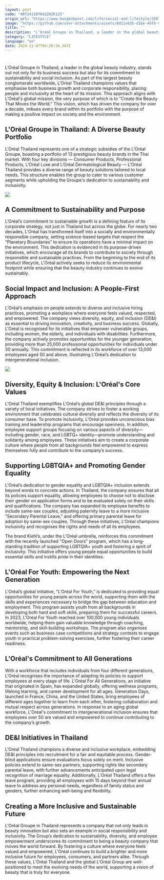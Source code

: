 ```yaml
---
layout: post
code: "ART24110704226ZK12S"
origin_url: "https://www.bangkokpost.com/life/social-and-lifestyle/2897937/loréal-thailand-leading-beauty-with-sustainability-inclusion-"
image: "https://github.com/user-attachments/assets/8d11e63b-d1be-49f6-991d-f20e9f05be93"
title: ""
description: "L’Oréal Groupe in Thailand, a leader in the global beauty industry, stands out not only for its business success but also for its commitment to sustainability and social inclusion. As part of the largest beauty conglomerate worldwide, L"
category: "LIFESTYLE"
language: "en"
date: 2024-11-07T04:26:34.347Z
---
```


# 

L’Oréal Groupe in Thailand, a leader in the global beauty industry, stands out not only for its business success but also for its commitment to sustainability and social inclusion. As part of the largest beauty conglomerate worldwide, L'Oréal Thailand champions values that emphasise both business growth and corporate responsibility, placing people and inclusivity at the heart of its mission. This approach aligns with L'Oréal's global mission, the very purpose of which is to "Create the Beauty That Moves the World." This vision, which has driven the company for over a decade, imbues every brand within its portfolio with the purpose of making a positive impact on society and the environment. 

L'Oréal Groupe in Thailand: A Diverse Beauty Portfolio 
-------------------------------------------------------

L'Oréal Thailand represents one of a strategic subsidies of the L'Oréal Groupe, boasting a portfolio of 13 prestigious beauty brands in the Thai market. With four key divisions — Consumer Products, Professional Products, L’Oréal Luxe and L’Oréal Dermatological Beauty — L'Oréal Thailand provides a diverse range of beauty solutions tailored to local needs. This structure enables the group to cater to various customer segments while upholding the Groupe's dedication to sustainability and inclusivity. 

![](https://static.bangkokpost.com/media/content/20241107/5337017.jpg)

A Commitment to Sustainability and Purpose 
-------------------------------------------

L’Oréal’s commitment to sustainable growth is a defining feature of its corporate strategy, not just in Thailand but across the globe. For nearly two decades, L'Oréal has transformed itself into a socially and environmentally responsible company, setting science-based targets that respect the “Planetary Boundaries” to ensure its operations have a minimal impact on the environment. This dedication is evidenced in its purpose-driven initiatives, which encourage all its brands to contribute to society through responsible and sustainable practices. From the beginning to the end of its product lifecycle, L'Oréal actively seeks to reduce its environmental footprint while ensuring that the beauty industry continues to evolve sustainably. 

Social Impact and Inclusion: A People-First Approach 
-----------------------------------------------------

L'Oréal’s emphasis on people extends to diverse and inclusive hiring practices, promoting a workplace where everyone feels valued, respected, and empowered. The company views diversity, equity, and inclusion (DE&I) as essential to driving innovation, creativity, and business success. Globally, L'Oréal is recognised for its initiatives that empower vulnerable groups, including women, the elderly, and individuals with disabilities. Furthermore, the company actively promotes opportunities for the younger generation, providing more than 25,000 professional opportunities for individuals under 30 annually. This commitment is reflected in its workforce of over 13,000 employees aged 50 and above, illustrating L'Oréal’s dedication to intergenerational inclusion. 

![](https://github.com/user-attachments/assets/abc5a4b0-2669-48b9-8a08-cac7d1dfcc77)

Diversity, Equity & Inclusion: L'Oréal's Core Values 
-----------------------------------------------------

L'Oréal Thailand exemplifies L'Oréal’s global DE&I principles through a variety of local initiatives. The company strives to foster a working environment that celebrates cultural diversity and reflects the diversity of its consumer base. To promote inclusivity, L'Oréal provides unconscious bias training and leadership programs that encourage openness. In addition, employee support groups focusing on various aspects of diversity—including gender, race, and LGBTQ+ identity—promote understanding and solidarity among employees. These initiatives aim to create a corporate culture where people from all backgrounds feel empowered to express themselves fully and contribute to the company’s success. 

Supporting LGBTQIA+ and Promoting Gender Equality 
--------------------------------------------------

L'Oréal’s dedication to gender equality and LGBTQIA+ inclusion extends beyond words to concrete actions. In Thailand, the company ensures that all its policies support equality, allowing employees to choose not to disclose their gender on application forms and to be evaluated solely on their skills and qualifications. The company has expanded its employee benefits to include same-sex couples, adjusting paternity leave to a more inclusive “Secondary Parental Leave,” and offering primary parental leave for adoption by same-sex couples. Through these initiatives, L'Oréal champions inclusivity and recognises the rights and needs of all its employees. 

The brand Kiehl’s, under the L'Oréal umbrella, reinforces this commitment with the recently launched "Open Doors" program, which has a long-standing tradition of supporting LGBTQIA+ youth and fostering a spirit of inclusivity. This initiative offers young people equal opportunities to build essential skills and instills pride in their identities. 

L'Oréal For Youth: Empowering the Next Generation 
--------------------------------------------------

L'Oréal’s global initiative, “L'Oréal For Youth,” is dedicated to providing equal opportunities for young people across the world, supporting them with the skills and experiences necessary to bridge the gap between education and employment. This program assists youth from all backgrounds in developing both hard and soft skills, preparing them for successful careers. In 2023, L'Oréal For Youth reached over 100,000 young individuals worldwide, helping them gain valuable knowledge through coaching, mentorship, and skill-building workshops. The program also organises events such as business case competitions and strategy contests to engage youth in practical problem-solving exercises, further fostering their career readiness. 

L'Oréal's Commitment to All Generations 
----------------------------------------

With a workforce that includes individuals from four different generations, L'Oréal recognises the importance of adapting its policies to support employees at every stage of life. L'Oréal For All Generations, an initiative that originated in Spain, has expanded globally, offering wellness programs, lifelong learning, and career development for all ages. Generation Days, launched in France, China, and the United States, bring employees of different ages together to learn from each other, fostering collaboration and mutual respect across generations. In response to an aging global workforce, L'Oréal's commitment to intergenerational inclusion ensures that employees over 50 are valued and empowered to continue contributing to the company’s growth. 

DE&I Initiatives in Thailand 
-----------------------------

L'Oréal Thailand champions a diverse and inclusive workplace, embedding DE&I principles into recruitment for a fair and equitable process. Gender-blind applications ensure evaluations focus solely on merit. Inclusive policies extend to same-sex partners, supporting rights like secondary parental leave, with further advancements anticipated upon legal recognition of marriage equality. Additionally, L'Oréal Thailand offers a flex leave program, providing all employees with 15 days beyond their annual leave to address any personal needs, regardless of family status and genders, further enhancing well-being and flexibility. 

Creating a More Inclusive and Sustainable Future 
-------------------------------------------------

L'Oréal Groupe in Thailand represents a company that not only leads in beauty innovation but also sets an example in social responsibility and inclusivity. The Group’s dedication to sustainability, diversity, and employee empowerment underscores its commitment to being a beauty company that moves the world forward. By fostering a culture where everyone feels valued and empowered, L'Oréal continues to build a brighter and more inclusive future for employees, consumers, and partners alike. Through these values, L'Oréal Thailand and the global L'Oréal Group are well-positioned to meet the evolving needs of the world, supporting a vision of beauty that is truly for everyone.